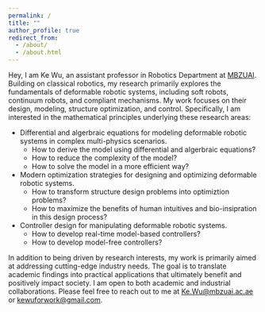 ```yaml
---
permalink: /
title: ""
author_profile: true
redirect_from: 
  - /about/
  - /about.html
---
```


Hey, I am Ke Wu, an assistant professor in Robotics Department at <a href="https://mbzuai.ac.ae/">MBZUAI</a>. Building on classical robotics, my research primarily explores the fundamentals of deformable robotic systems, including soft robots, continuum robots, and compliant mechanisms. My work focuses on their design, modeling, structure optimization, and control. Specifically, I am interested in the mathematical principles underlying these research areas:

- Differential and algerbraic equations for modeling deformable robotic systems in complex multi-physics scenarios.
  - How to derive the model using differential and algerbraic equations?
  - How to reduce the complexity of the model?
  - How to solve the model in a more efficient way?
- Modern optimization strategies for designing and optimizing deformable robotic systems.
  - How to transform structure design problems into optimiztion problems?
  - How to maximize the benefits of human intuitives and bio-insipration in this design process?
- Controller design for manipulating deformable robotic systems.
  - How to develop real-time model-based controllers?
  - How to develop model-free controllers?

In addition to being driven by research interests, my work is primarily aimed at addressing cutting-edge industry needs. The goal is to translate academic findings into practical applications that ultimately benefit and positively impact society. I am open to both academic and industrial collaborations. Please feel free to reach out to me at Ke.Wu@mbzuai.ac.ae or kewuforwork@gmail.com.

